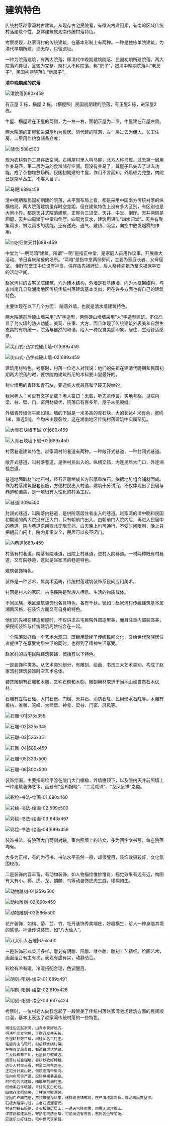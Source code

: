 # 建筑特色
传统村落赵家湾村古建筑，从现存古宅民院看，有徽派古建因素，有南岭区域传统村落建筑个性，总体建筑属湘南传统村落特色。

考察发现，赵家湾村的传统建筑，在基本形制上有两种。一种是独栋单院建筑，为清代早期所建，现无存，只留遗址。

一种为院落建筑，有两大院落，即清代中晚期建筑院落、民国初期所建院落。两大院落均存世，且较为完整。聚村人不称院落，称“房子”，把清中晚期院落叫“老房子”，民国初期院落叫“新房子”。

**清中晚期建的院落**

![清院落|690x459](https://cdn.ossez.com/discourse-uploads/original/2X/b/b1b398c9ac675d819eb694ca21dc319a38aa924c.jpeg ':size=690')


有正屋 3 栋，横屋 2 栋。（横屋照）民国初期建的院落，有正屋2 栋，进深屋2栋。

牛屋、横屋建在正屋的两侧，为一左一右，面朝正屋为二层。牛屋建在正屋左侧。

两大院落的正屋和进深屋均为民居。清代建的院落，左一层过去为佣人、长工住房，二层用作粮食储备仓库，

![储仓|588x500](https://cdn.ossez.com/discourse-uploads/original/2X/9/918fd145c1c6f92dff6d8ff41b80a8a3a32afaf0.jpeg ':size=580')


现为农耕劳作工具存放空间。右横屋村里人叫马屋，北方人称马厩。过去第一层用作关马匹，第二层为马的食粮储存空间。现没有养马了，其屋子已失去了过去功能，成了杂物堆放场所。民国初期建的牛屋，作用不言而知。外墙较为完整，内院已是杂草丛生，不堪入目了。

![马厩|689x459](https://cdn.ossez.com/discourse-uploads/original/2X/f/f86140752b1da5897e90793109d87f5bdbeea5f6.jpeg ':size=620')


清中晚期和民国初期建的院落，从平面布局上看，都是采用中国南方传统村落的纵横格局。两大院落建筑虽存时空差距，但在建筑特色上没有多大区别，有区别也是大同小异。都是天井式院落建筑，正屋为三进堂。天井、中堂、倒厅。天井两侧是厢房，天井四周矮于中堂和倒厅。四周为反水，建筑用语叫“四水归堂”。天井有聚集雨水、排泄雨水的功能，还有透光、通气、散热、吸尘，向空中散发烟雾的作用。

![四水归堂天井|689x459](https://cdn.ossez.com/discourse-uploads/original/2X/e/ea549ac7fe08b1805848f725ccdd70834159226d.jpeg ':size=620')


中堂为“一明两暗”建筑。所谓“一明”是指正中堂，是家庭人员用作议事，开展重大活动、节日喜庆聚餐的场所。“两暗”是指中堂两侧房间，主要为家庭长者、父母居室。
倒厅前壁正中位设有神龛，供存放先祖牌位，后人祭拜先祖乃至求福保平安的活动空间。

赵家湾村的古宅民院建筑，均为砖木结构，外墙是石基砖墙，内为木框架结构，与永州南几县及湘南地区传统传统村落建筑基本类似，但在许多方面也有自己的建筑特色。

主要体现在以下几个方面：
院落外墙，也就是清水墙建筑特色。

两大院落前后硬山墙采用“凸”字造型，两侧硬山墙墙采用“人”字造型建筑。不仅凸显了封火墙的防火功能、美观、庄重、大方，而且体现了传统建筑外表美和自然生态美的有机统一，院落与自然的和谐，给人一种视觉美感印象，居住、生活舒适感觉。


![尖山式-凸字式硬山墙-01|689x459](https://cdn.ossez.com/discourse-uploads/original/2X/3/3b9070aa2b57615b7a2cc26c514a8f3b4eff7363.jpeg ':size=620')

![尖山式-凸字式硬山墙-02|689x459](https://cdn.ossez.com/discourse-uploads/original/2X/c/c6aa8b7730884c87bc58b8244aab4cc3284e1925.jpeg ':size=620')


建筑用材特色。考察时，村落一位老人对我说：他们的先祖在建清代晚期和民国初期两大院落的时，要求院内建筑所用的木料要山里最好的。

封火墙用的青砖和青石块，要选纯火度最高和坚硬无裂纹的。

我问老人：可否有文字记载？老人答曰：无载，听先辈传言。实地考察，见院内梁、柱、壁、门、窗用材极优，院落已有百多年，屋子未见裂缝。

外墙青砖墙体平面如镜。墙的下碱是一米多高的青石块，大的长达4 米有余，宽约1米，重近5吨，今均未出现裂纹，这在湘南地区传统村落建筑中实属罕见。

![大青石块墙下碱-01|689x459](https://cdn.ossez.com/discourse-uploads/original/2X/6/61d176395bbc2b6f2dc2f665170e07f3dd23b996.jpeg ':size=620')

![大青石块墙下碱-02|689x459](https://cdn.ossez.com/discourse-uploads/original/2X/7/78495d4d62117c8299685533cb48b20ff6d7aa3f.jpeg ':size=620')


村落巷道建筑特色。赵家湾村的巷道有两种。一种敞开式巷道，一种封闭式巷道。

敞开式巷道，叫村落巷道，是供村民出入的。纵横交错，内连民居大门口，外连湘桂古道。

巷道地面取材当地石材，经石匠雕凿成长方形厚重块石，依据地势组合铺就而成。作为村落建筑配套设施，方便村民出入村道，建筑十分讲究，不仅体现出了民居与巷道和谐美，是一项很有人性化的村落工程。

![巷道|309x500](https://cdn.ossez.com/discourse-uploads/optimized/2X/3/323471cf6925899f7d854a9c954072db2bdc0e31_2_309x500.jpeg ':size=300')


封闭式巷道，叫院落内巷道，是供院落居住者出入的巷道。赵家湾的清中晚和民国初期建的两大院没有正大门，只有朝前门出入。由朝前门入院内后，再进入民居中的巷道。院内巷道东南西北无阻无挡，白天晚上均可通行，不受时间限制，晚上只把朝前门闩上，院内非常安全，民居可以夜不闭门。

![内巷道|689x459](https://cdn.ossez.com/discourse-uploads/original/2X/f/fba3173c8b5430271455116c640a63623b03d816.jpeg ':size=620')


村落有村巷道，院落有院巷道，出院上村巷道，进村入院巷道。一村两种既有村巷道，又有院巷道，这就是赵家湾的巷道特色。

建筑装饰特色。

装饰是一种艺术，属美术范畴，传统村落建筑装饰系民间应用美术。

村落是村人的家园。古宅民院是聚族人栖息、生活的物质载体。

不同民族、地区建筑装饰也各具特色，各有千秋。譬如：赵家湾村传统建筑基本属湘南风格，在装饰方面又有自身的特色。

他们的先祖在建造房屋时，不仅讲求古宅民院外部造型美，而且注重内部装饰美，把民间装饰与传统建筑巧妙结合在一起。

一个院落就好像一个艺术大观园，既继承延续了传统民间文化，又给世代聚族居住者提供了在享受物质生活的同时，也得到了精神生活享受。

赵家村的古宅民院建筑装饰，概括有以下特色。

一是装饰种类多。从艺术类别划分，有雕刻、绘画、书法三大艺术类别，构成了赵家湾村建筑装饰时空艺术总体。

装饰雕刻有石雕和木雕，又称石刻和木刻。雕刻用材取选于当地山岭自然石木优材。

石雕有立柱石础、大门石礅、门楣、天井石、消防石缸、民用储水石缸等。木雕有檐枋、雀替、驼峰、太师壁、神龛、梁柱、门窗、屏风等。

![石雕-01|375x355](https://cdn.ossez.com/discourse-uploads/original/2X/5/5195e4ade94e1924c49ae117f27cdf4fdaa1560a.jpeg ':size=300')

![石雕-02|325x345](https://cdn.ossez.com/discourse-uploads/original/2X/6/6399ea5799383dcfbb6a283daa8319862ee837cb.jpeg ':size=300')

![石雕-03|526x351](https://cdn.ossez.com/discourse-uploads/original/2X/5/53f5f3a75a036942ced4aa1d33fddf23660cdc1a.jpeg ':size=300')

![石雕-04|689x459](https://cdn.ossez.com/discourse-uploads/original/2X/3/3abd4625de0f3f1bf344a0eb88fae6f667ded4c6.jpeg ':size=620')

![石雕-05|333x500](https://cdn.ossez.com/discourse-uploads/optimized/2X/7/75099598824026ddda993dcc8f73c182d7b62c1e_2_333x500.jpeg ':size=300')

![石雕-06|300x500](https://cdn.ossez.com/discourse-uploads/optimized/2X/7/7c0269e43e5efe912183ace6115a4fa64cba1f7b_2_300x500.jpeg ':size=300')


装饰绘画，主要指彩绘平涂在院门大门楣楹，外墙檐顶下，以及院内天井前照墙上一种建筑装饰艺术。画题有“金鸡报晓”、“二龙戏珠”、“龙凤呈祥”之类。

![彩绘-书法-绘画-01|690x460](https://cdn.ossez.com/discourse-uploads/original/2X/f/f72831d338781aba27b4d867adf46539147381f8.jpeg ':size=690')

![彩绘-书法-绘画-02|599x500](https://cdn.ossez.com/discourse-uploads/original/2X/7/7a53f443d091dc3f8bc4c950a234935dd249d28c.jpeg ':size=580')

![彩绘-书法-绘画-03|643x497](https://cdn.ossez.com/discourse-uploads/original/2X/e/ef17ce12604ace512fccdd52e4d443704ed061ec.jpeg ':size=620')

![彩绘-书法-绘画-04|689x459](https://cdn.ossez.com/discourse-uploads/optimized/2X/f/f41f81f03e10c6ea89abb41f2354b97148820553_2_689x459.jpeg ':size=620')


装饰书法，有院落大门两侧对联，室内照墙上的诗文，多为回字文书写，每座院落均有。

大多为正楷，有的为行书，书法水平虽然一般，却很醒目，装饰效果较好，文化氛围较浓。

二是装饰内容丰富，有动物装饰，如人物描绘惟妙惟肖，视觉效果有远有近，构图有大有小。狮、虎、龙、麒麟、鸟等动装饰虎虎生威，栩栩如生。

![动物雕刻-01|359x500](https://cdn.ossez.com/discourse-uploads/optimized/2X/4/4363847eb20185f5b572b374c7e8b5f71d45f87a_2_359x500.jpeg ':size=300')

![动物雕刻-02|690x459](https://cdn.ossez.com/discourse-uploads/optimized/2X/6/6c0d8135dffea39a97ec12b356e9d431cf71e7cf_2_690x459.jpeg ':size=690')

![动物雕刻-03|586x500](https://cdn.ossez.com/discourse-uploads/optimized/2X/4/41ffaabf1e523c3de580b69a5359d6924fac9cf7_2_586x500.jpeg ':size=580')

花卉装饰，如梅、菊、兰、竹、牡丹装饰秀美端庄，妙趣横生，给人一种身临其境的感觉。神话传说装饰，如“八大仙人”。

![八大仙人石雕|675x500](https://cdn.ossez.com/discourse-uploads/optimized/2X/2/2f9803751382f2fd35cba7f93e2b74fd220f840c_2_675x500.jpeg ':size=620')


三是装饰形式灵活多样。雕刻有阴雕、阳雕、缕空雕。雕刻工艺精细。绘画艺术，画面组合有主有次，表现有虚有实，动静结合。

彩绘有冷有暖，冷暖搭配合理，色调醒目。

![阴刻-阳刻-缕空-01|689x491](https://cdn.ossez.com/discourse-uploads/optimized/2X/6/6c529b52a91e7c549122b66babac9bc63f8e5700_2_689x491.jpeg ':size=620')

![阴刻-阳刻-缕空-02|610x426](https://cdn.ossez.com/discourse-uploads/original/2X/e/e44df83dfe137e5f7a399554639883adecba5499.jpeg ':size=580')

![阴刻-阳刻-缕空-03|637x424](https://cdn.ossez.com/discourse-uploads/original/2X/a/a1f9a6424a414a4f5f51ee108aeb556c840215eb.jpeg ':size=620')



考察时，一位村老人向我念起了一段赞美了传统村落赵家湾宅场建筑方面的民间顺口溜，基本上表达了赵家湾传统村落的一些特色。

```text
湘桂边区赵家湾，山青水秀好地方。
明清年间立宅居，丁财齐发共天长。
先祖耕耘数百载，湘桂闻名古村庄。
宅后青山马鞍岭，村前绿水绕村傍。
左布青龙昂首舞，右遣白虎伏地藏。
二龙戏珠舞平川，七星伴月乾坤方。
俯首村前金锱地，春耕秋收好棉粮。
迈步入村举头看，村呈二院布两庄。
正宅分针巽山乾，侧院座落甲庚向。
宅内布局实严谨，交错纵横巷道宽。
村中均为古建筑，精雕细刻满村庄。
细凿条石作墙基，青砖灰瓦白粉线。
四檐齐水照墙房，十柱落地壁满装。
坚固门户雕花窗，房顶堆塑龙凤凰，诸样瑞兽镇邪顽，庄严牌楼高高耸，雕龙画凤赛呈祥。
石板大路穿村过，古老石板溜溜光。
村巷均铺石板路，青石板路层层上，一遇天气降雨雪，雨雪无泥污脚上。
洋房炮楼建高处，守护宅院防匪帮，村前周边有石狗，石狗各坐守宅场。
安居乐业好住处，宅中世代享荣昌。
```